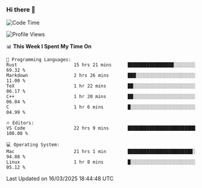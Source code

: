 ### Hi there 👋

<!--START_SECTION:waka-->
![Code Time](http://img.shields.io/badge/Code%20Time-1%2C002%20hrs%2039%20mins-blue)

![Profile Views](http://img.shields.io/badge/Profile%20Views-4-blue)

📊 **This Week I Spent My Time On** 

```text
💬 Programming Languages: 
Rust                     15 hrs 21 mins      █████████████████░░░░░░░░   69.32 % 
Markdown                 2 hrs 26 mins       ███░░░░░░░░░░░░░░░░░░░░░░   11.00 % 
TeX                      1 hr 22 mins        ██░░░░░░░░░░░░░░░░░░░░░░░   06.17 % 
C++                      1 hr 20 mins        ██░░░░░░░░░░░░░░░░░░░░░░░   06.04 % 
C                        1 hr 6 mins         █░░░░░░░░░░░░░░░░░░░░░░░░   04.99 % 

🔥 Editors: 
VS Code                  22 hrs 9 mins       █████████████████████████   100.00 % 

💻 Operating System: 
Mac                      21 hrs 1 min        ████████████████████████░   94.88 % 
Linux                    1 hr 8 mins         █░░░░░░░░░░░░░░░░░░░░░░░░   05.12 % 
```


 Last Updated on 16/03/2025 18:44:48 UTC
<!--END_SECTION:waka-->

<!--
**JackeyHua-SJTU/JackeyHua-SJTU** is a ✨ _special_ ✨ repository because its `README.md` (this file) appears on your GitHub profile.

Here are some ideas to get you started:

- 🔭 I’m currently working on ...
- 🌱 I’m currently learning ...
- 👯 I’m looking to collaborate on ...
- 🤔 I’m looking for help with ...
- 💬 Ask me about ...
- 📫 How to reach me: ...
- 😄 Pronouns: ...
- ⚡ Fun fact: ...
-->
